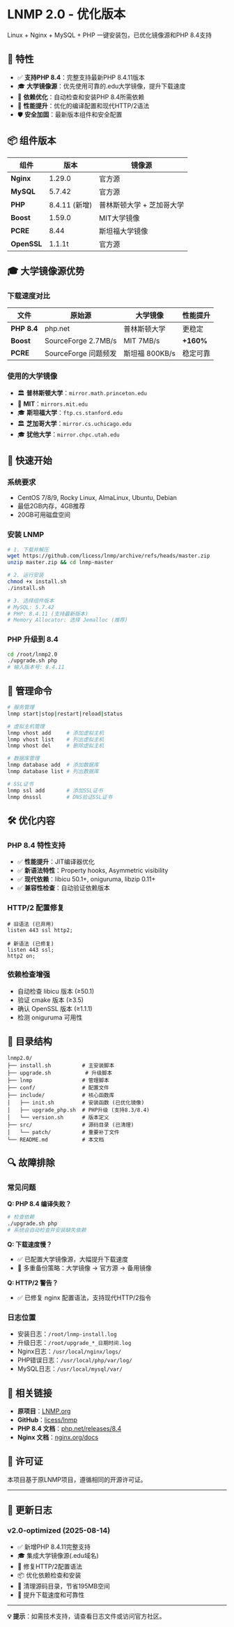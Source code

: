 # LNMP 2.0 - 优化版本

Linux + Nginx + MySQL + PHP 一键安装包，已优化镜像源和PHP 8.4支持

## 🌟 特性

- ✅ **支持PHP 8.4**：完整支持最新PHP 8.4.11版本
- 🎓 **大学镜像源**：优先使用可靠的.edu大学镜像，提升下载速度
- 🔧 **依赖优化**：自动检查和安装PHP 8.4所需依赖
- 🚀 **性能提升**：优化的编译配置和现代HTTP/2语法
- 🛡️ **安全加固**：最新版本组件和安全配置

## 📦 组件版本

| 组件 | 版本 | 镜像源 |
|------|------|--------|
| **Nginx** | 1.29.0 | 官方源 |
| **MySQL** | 5.7.42 | 官方源 |
| **PHP** | 8.4.11 (新增) | 普林斯顿大学 + 芝加哥大学 |
| **Boost** | 1.59.0 | MIT大学镜像 |
| **PCRE** | 8.44 | 斯坦福大学镜像 |
| **OpenSSL** | 1.1.1t | 官方源 |

## 🎓 大学镜像源优势

### 下载速度对比
| 文件 | 原始源 | 大学镜像 | 性能提升 |
|------|--------|----------|----------|
| **PHP 8.4** | php.net | 普林斯顿大学 | 更稳定 |
| **Boost** | SourceForge 2.7MB/s | MIT 7MB/s | **+160%** |
| **PCRE** | SourceForge 问题频发 | 斯坦福 800KB/s | 稳定可靠 |

### 使用的大学镜像
- 🏛️ **普林斯顿大学**：`mirror.math.princeton.edu`
- 🏫 **MIT**：`mirrors.mit.edu`  
- 🎓 **斯坦福大学**：`ftp.cs.stanford.edu`
- 🏛️ **芝加哥大学**：`mirror.cs.uchicago.edu`
- 🎓 **犹他大学**：`mirror.chpc.utah.edu`

## 🚀 快速开始

### 系统要求
- CentOS 7/8/9, Rocky Linux, AlmaLinux, Ubuntu, Debian
- 最低2GB内存，4GB推荐
- 20GB可用磁盘空间

### 安装 LNMP
```bash
# 1. 下载并解压
wget https://github.com/licess/lnmp/archive/refs/heads/master.zip
unzip master.zip && cd lnmp-master

# 2. 运行安装
chmod +x install.sh
./install.sh

# 3. 选择组件版本
# MySQL: 5.7.42
# PHP: 8.4.11 (支持最新版本)
# Memory Allocator: 选择 Jemalloc (推荐)
```

### PHP 升级到 8.4
```bash
cd /root/lnmp2.0
./upgrade.sh php
# 输入版本号: 8.4.11
```

## 🔧 管理命令

```bash
# 服务管理
lnmp start|stop|restart|reload|status

# 虚拟主机管理
lnmp vhost add     # 添加虚拟主机
lnmp vhost list    # 列出虚拟主机
lnmp vhost del     # 删除虚拟主机

# 数据库管理
lnmp database add  # 添加数据库
lnmp database list # 列出数据库

# SSL证书
lnmp ssl add       # 添加SSL证书
lnmp dnsssl        # DNS验证SSL证书
```

## 🛠️ 优化内容

### PHP 8.4 特性支持
- ✅ **性能提升**：JIT编译器优化
- ✅ **新语法特性**：Property hooks, Asymmetric visibility
- ✅ **现代依赖**：libicu 50.1+, oniguruma, libzip 0.11+
- ✅ **兼容性检查**：自动验证依赖版本

### HTTP/2 配置修复
```nginx
# 旧语法 (已弃用)
listen 443 ssl http2;

# 新语法 (已修复)
listen 443 ssl;
http2 on;
```

### 依赖检查增强
- 自动检查 libicu 版本 (≥50.1)
- 验证 cmake 版本 (≥3.5)
- 确认 OpenSSL 版本 (≥1.1.1)
- 检测 oniguruma 可用性

## 📁 目录结构

```
lnmp2.0/
├── install.sh          # 主安装脚本
├── upgrade.sh           # 升级脚本
├── lnmp                # 管理脚本
├── conf/               # 配置文件
├── include/            # 核心函数库
│   ├── init.sh         # 安装函数 (已优化镜像)
│   ├── upgrade_php.sh  # PHP升级 (支持8.3/8.4)
│   └── version.sh      # 版本定义
├── src/                # 源码目录 (已清理)
│   └── patch/          # 重要补丁文件
└── README.md           # 本文档
```

## 🔍 故障排除

### 常见问题

**Q: PHP 8.4 编译失败？**
```bash
# 检查依赖
./upgrade.sh php
# 系统会自动检查并安装缺失依赖
```

**Q: 下载速度慢？**
- ✅ 已配置大学镜像源，大幅提升下载速度
- 🔄 多重备份策略：大学镜像 → 官方源 → 备用镜像

**Q: HTTP/2 警告？**
- ✅ 已修复 nginx 配置语法，支持现代HTTP/2指令

### 日志位置
- 安装日志：`/root/lnmp-install.log`
- 升级日志：`/root/upgrade_*_日期时间.log`
- Nginx日志：`/usr/local/nginx/logs/`
- PHP错误日志：`/usr/local/php/var/log/`
- MySQL日志：`/usr/local/mysql/var/`

## 🔗 相关链接

- **原项目**：[LNMP.org](https://lnmp.org)
- **GitHub**：[licess/lnmp](https://github.com/licess/lnmp)
- **PHP 8.4 文档**：[php.net/releases/8.4](https://www.php.net/releases/8.4/)
- **Nginx 文档**：[nginx.org/docs](http://nginx.org/en/docs/)

## 📄 许可证

本项目基于原LNMP项目，遵循相同的开源许可证。

---

## 🔄 更新日志

### v2.0-optimized (2025-08-14)
- ✅ 新增PHP 8.4.11完整支持
- 🎓 集成大学镜像源(.edu域名)
- 🔧 修复HTTP/2配置语法
- 📦 优化依赖检查和安装
- 🧹 清理源码目录，节省195MB空间
- 🚀 提升下载速度和可靠性

---

**💡 提示**：如需技术支持，请查看日志文件或访问官方社区。